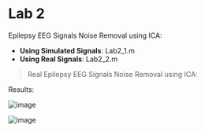 # Lab 2

Epilepsy EEG Signals Noise Removal using ICA:

*   **Using Simulated Signals**: Lab2_1.m
*   **Using Real Signals**: Lab2_2.m


> Real Epilepsy EEG Signals Noise Removal using ICA:

Results:

![image](https://user-images.githubusercontent.com/94138466/152849757-46c617ea-f645-4a2f-a9e3-0c5d0d1d660d.png)

![image](https://user-images.githubusercontent.com/94138466/152849736-29d04505-ea9f-4fe7-a333-094ef5f1fc3f.png)
